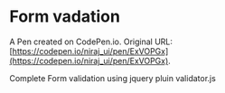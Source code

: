 # Form vadation

A Pen created on CodePen.io. Original URL: [https://codepen.io/niraj_ui/pen/ExVOPGx](https://codepen.io/niraj_ui/pen/ExVOPGx).

Complete  Form validation using jquery pluin validator.js
